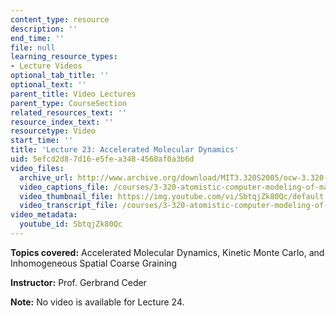 ```yaml
---
content_type: resource
description: ''
end_time: ''
file: null
learning_resource_types:
- Lecture Videos
optional_tab_title: ''
optional_text: ''
parent_title: Video Lectures
parent_type: CourseSection
related_resources_text: ''
resource_index_text: ''
resourcetype: Video
start_time: ''
title: 'Lecture 23: Accelerated Molecular Dynamics'
uid: 5efcd2d8-7d16-e5fe-a348-4560af0a3b6d
video_files:
  archive_url: http://www.archive.org/download/MIT3.320S2005/ocw-3.320-lec-18-03may05-220k.mp4
  video_captions_file: /courses/3-320-atomistic-computer-modeling-of-materials-sma-5107-spring-2005/3a6998f0fc0653cb9b924346cdea7b65_SbtqjZk80Qc.vtt
  video_thumbnail_file: https://img.youtube.com/vi/SbtqjZk80Qc/default.jpg
  video_transcript_file: /courses/3-320-atomistic-computer-modeling-of-materials-sma-5107-spring-2005/6544a37ae31bb5ee020975cedbefb28e_SbtqjZk80Qc.pdf
video_metadata:
  youtube_id: SbtqjZk80Qc
---
```


**Topics covered:** Accelerated Molecular Dynamics, Kinetic Monte Carlo, and Inhomogeneous Spatial Coarse Graining

**Instructor:** Prof. Gerbrand Ceder

**Note:** No video is available for Lecture 24.
